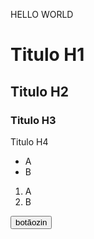 HELLO WORLD

<h1>Titulo H1</h1>
<h2>Titulo H2</h2>

<h3>
  Titulo H3
</h3

<h4>Titulo H4</h4>

<ul>
  <li>
    A
  </li>
  <li>
    B
  </li>
</ul>

<ol>
  <li>A</li>
  <li>B</li>
</ol>


<button>
  botãozin
  </button>

